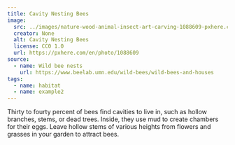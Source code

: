 ```yaml
---
title: Cavity Nesting Bees
image:
  src: ../images/nature-wood-animal-insect-art-carving-1088609-pxhere.com.jpg
  creator: None
  alt: Cavity Nesting Bees
  license: CC0 1.0
  url: https://pxhere.com/en/photo/1088609
source:
  - name: Wild bee nests
    url: https://www.beelab.umn.edu/wild-bees/wild-bees-and-houses
tags: 
  - name: habitat
  - name: example2
---
```

Thirty to fourty percent of bees find cavities to live in, such as hollow branches, stems, or dead trees. Inside, they use mud to create chambers for their eggs. Leave hollow stems of various heights from flowers and grasses in your garden to attract bees.
